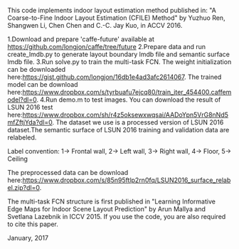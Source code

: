This code implements indoor layout estimation method published in: "A Coarse-to-Fine Indoor Layout Estimation (CFILE) Method" by Yuzhuo Ren, Shangwen Li, Chen Chen and C.-C. Jay Kuo, in ACCV 2016.

1.Download and prepare 'caffe-future' available at https://github.com/longjon/caffe/tree/future
2.Prepare data and run create_lmdb.py to generate layout boundary lmdb file and semantic surface lmdb file.
3.Run solve.py to train the multi-task FCN. The weight initialization can be downloaded here:https://gist.github.com/longjon/16db1e4ad3afc2614067. The trained model can be download here:https://www.dropbox.com/s/tyrbuafu7ejcq80/train_iter_454400.caffemodel?dl=0.
4.Run demo.m to test images. You can download the result of LSUN 2016 test here:https://www.dropbox.com/sh/r4z5oksewxwqsai/AADoYpn5VrG8nNd5mfZftjYda?dl=0.
The dataset we use is a processed version of LSUN 2016 dataset.The semantic surface of LSUN 2016 training and validation data are relabeled.

Label convention: 1-> Frontal wall, 2-> Left wall, 3-> Right wall, 4-> Floor, 5-> Ceiling

The preprocessed data can be download here:https://www.dropbox.com/s/85n95ftlp2rn0fq/LSUN2016_surface_relabel.zip?dl=0.

The multi-task FCN structure is first published in "Learning Informative Edge Maps for Indoor Scene Layout Prediction" by Arun Mallya and Svetlana Lazebnik in ICCV 2015. If you use the code, you are also required to cite this paper.

January, 2017
